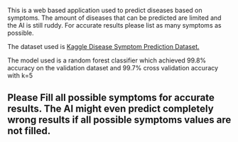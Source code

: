 
This is a web based application used to predict diseases based on symptoms. The amount of diseases that can be predicted are limited and the AI is still ruddy. For accurate results please list as many symptoms as possible.

The dataset used is [Kaggle Disease Symptom Prediction Dataset.](https://www.kaggle.com/itachi9604/disease-symptom-description-dataset)  


The model used is a random forest classifier which achieved 99.8% accuracy on the validation dataset and 99.7% cross validation accuracy with k=5

## **Please Fill all possible symptoms for accurate results. The AI might even predict completely wrong results if all possible symptoms values are not filled.**
